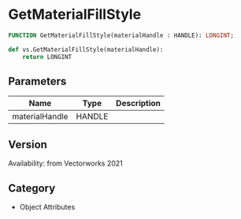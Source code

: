 # GetMaterialFillStyle

```pascal
FUNCTION GetMaterialFillStyle(materialHandle : HANDLE): LONGINT;
```

```python
def vs.GetMaterialFillStyle(materialHandle):
    return LONGINT
```

## Parameters
|Name|Type|Description|
|---|---|---|
|materialHandle|HANDLE|   |

## Version
Availability: from Vectorworks 2021

## Category
* Object Attributes

